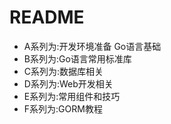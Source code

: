 # README

- A系列为:开发环境准备 Go语言基础
- B系列为:Go语言常用标准库
- C系列为:数据库相关
- D系列为:Web开发相关
- E系列为:常用组件和技巧
- F系列为:GORM教程